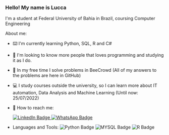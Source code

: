 ### Hello! My name is Lucca

I'm a student at Federal University of Bahia in Brazil, coursing Computer Engineering

About me:

- ⌨️ I'm currently learning Python, SQL, R and C#
- 🤝 I'm looking to know more people that loves programming and studying it as I do.
- 🐝 In my free time I solve problems in BeeCrowd (All of my answers to the problems are here in GitHub)
- 💻 I study courses outside the university, so I can learn more about IT automation, Data Analysis and Machine Learning (Until now: 25/07/2022)

- 📱 How to reach me: <div id="badges">
  <a href="https://www.linkedin.com/in/lucca-chastinet-430087235/">
    <img src="https://img.shields.io/badge/LinkedIn-blue?style=for-the-badge&logo=linkedin&logoColor=white" alt="LinkedIn Badge"/>
  </a>
  <a href="https://api.whatsapp.com/send?phone=5571983889079">
    <img src="https://img.shields.io/badge/WhatsApp-25D366?style=for-the-badge&logo=whatsapp&logoColor=white" alt="WhatsApp Badge">
  </a>
  </div>
  
- Languages and Tools:
  <img src= "https://img.shields.io/badge/Python-FFD43B?style=for-the-badge&logo=python&logoColor=blue" alt= "Python Badge"> <img src= "https://img.shields.io/badge/MySQL-005C84?style=for-the-badge&logo=mysql&logoColor=white" alt= "MYSQL Badge"> <img src= "https://img.shields.io/badge/R-276DC3?style=for-the-badge&logo=r&logoColor=white" alt= "R Badge">

<!--
**LuccaChastinet/LuccaChastinet** is a ✨ _special_ ✨ repository because its `README.md` (this file) appears on your GitHub profile.

Here are some ideas to get you started:

- 🔭 I’m currently working on ...
- 🌱 I’m currently learning ...
- 👯 I’m looking to collaborate on ...
- 🤔 I’m looking for help with ...
- 💬 Ask me about ...
- 📫 How to reach me: ...
- 😄 Pronouns: ...
- ⚡ Fun fact: ...
-->
